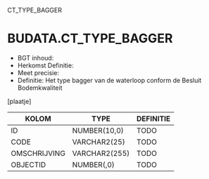 ﻿CT_TYPE_BAGGER

# BUDATA.CT_TYPE_BAGGER


* BGT inhoud:
* Herkomst Definitie:
* Meet precisie:
* Definitie: Het type bagger van de waterloop conform de Besluit Bodemkwaliteit


[plaatje]


|KOLOM                           	|TYPE          	|DEFINITIE|
|------                          	|----          	|-----    |
|ID                              	|NUMBER(10,0)  	|TODO|
|CODE                            	|VARCHAR2(25)  	|TODO|
|OMSCHRIJVING                    	|VARCHAR2(255) 	|TODO|
|OBJECTID                        	|NUMBER(,0)    	|TODO|


